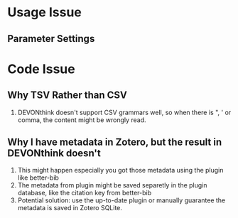 # Usage Issue

## Parameter Settings

# Code Issue

## Why TSV Rather than CSV

1. DEVONthink doesn't support CSV grammars well, so when there is ", ' or comma, the content might be wrongly read.

## Why I have metadata in Zotero, but the result in DEVONthink doesn't

1. This might happen especially you got those metadata using the plugin like better-bib
2. The metadata from plugin might be saved separetly in the plugin database, like the citation key from better-bib
3. Potential solution: use the up-to-date plugin or manually guarantee the metadata is saved in Zotero SQLite.


